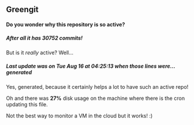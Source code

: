## Greengit

#### Do you wonder why this repository is so active?

##### After all it has 30752 commits!

But is it *really* active? Well...

##### Last update was on Tue Aug 16 at 04:25:13 when those lines were... generated

Yes, generated, because it certainly helps a lot to have such an active repo!

Oh and there was **27%** disk usage on the machine
where there is the cron updating this file.

Not the best way to monitor a VM in the cloud but it works! :)

